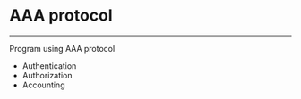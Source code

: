 # AAA protocol
---
 Program using AAA protocol

  - Authentication 
  - Authorization 
  - Accounting
